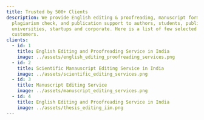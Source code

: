 ```yaml
---
title: Trusted by 500+ Clients
description: We provide English editing & proofreading, manuscript formatting,
  plagiarism check, and publication support to authors, students, publishers,
  universities, startups and corporate. Here is a list of few selected
  customers.
clients:
  - id: 1
    title: English Editing and Proofreading Service in India
    image: ../assets/english_editing_proofreading_services.png
  - id: 2
    title: Scientific Manauscript Editing Service in India
    image: ../assets/scientific_editing_services.png
  - id: 3
    title: Manuscript Editing Service
    image: ../assets/manuscript_editing_services.png
  - id: 4
    title: English Editing and Proofreading Service in India
    image: ../assets/thesis_editing_iim.png
---
```

